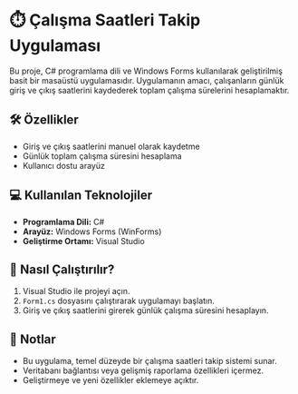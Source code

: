 # ⏱️ Çalışma Saatleri Takip Uygulaması

Bu proje, C# programlama dili ve Windows Forms kullanılarak geliştirilmiş basit bir masaüstü uygulamasıdır. Uygulamanın amacı, çalışanların günlük giriş ve çıkış saatlerini kaydederek toplam çalışma sürelerini hesaplamaktır.

## 🛠️ Özellikler

- Giriş ve çıkış saatlerini manuel olarak kaydetme
- Günlük toplam çalışma süresini hesaplama
- Kullanıcı dostu arayüz

## 💻 Kullanılan Teknolojiler

- **Programlama Dili:** C#
- **Arayüz:** Windows Forms (WinForms)
- **Geliştirme Ortamı:** Visual Studio

## 🚀 Nasıl Çalıştırılır?

1. Visual Studio ile projeyi açın.
2. `Form1.cs` dosyasını çalıştırarak uygulamayı başlatın.
3. Giriş ve çıkış saatlerini girerek günlük çalışma süresini hesaplayın.

## 📌 Notlar

- Bu uygulama, temel düzeyde bir çalışma saatleri takip sistemi sunar.
- Veritabanı bağlantısı veya gelişmiş raporlama özellikleri içermez.
- Geliştirmeye ve yeni özellikler eklemeye açıktır.

